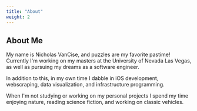 ```yaml
---
title: "About"
weight: 2
---
```


## About Me

My name is Nicholas VanCise, and puzzles are my favorite pastime!
Currently I'm working on my masters at the University of Nevada Las Vegas, as well as pursuing my dreams as a software engineer. 

In addition to this, in my own time I dabble in iOS development, webscraping, data visualization, and infrastructure programming.

When I'm not studying or working on my personal projects I spend my time 
enjoying nature, reading science fiction, and working 
on classic vehicles.